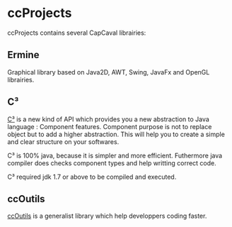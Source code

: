 ccProjects
========

ccProjects contains several CapCaval librairies:





Ermine
------
Graphical library based on Java2D, AWT, Swing, JavaFx and OpenGL librairies.


C³
--
[C³](http://c3.capcaval.org) is a new kind of API which provides you a new abstraction to Java language : Component features. Component purpose is not to replace object but to add a higher abstraction. This will help you to create a simple and clear structure on your softwares.

C³ is 100% java, because it is simpler and more efficient. Futhermore java compiler does checks component types and help writting correct code. 

C³ required jdk 1.7 or above to be compiled and executed.


ccOutils
--------
[ccOutils](http://ccoutils.capcaval.org) is a generalist library which help developpers coding faster.






